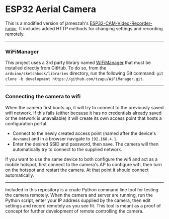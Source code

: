 # ESP32 Aerial Camera
This is a modified version of jameszah's [ESP32-CAM-Video-Recorder-junior](https://github.com/jameszah/ESP32-CAM-Video-Recorder-junior). It includes added HTTP methods for changing settings and recording remotely.
***
### WiFiManager
This project uses a 3rd party library named [WiFiManager](https://github.com/tzapu/WiFiManager/tree/development) that must be installed directly from GitHub. To do so, from the `arduino/sketchbook/libraries` directory, run the following Git command: `git clone -b development https://github.com/tzapu/WiFiManager.git`. 
***
### Connecting the camera to wifi
When the camera first boots up, it will try to connect to the previously saved wifi network. If this fails (either because it has no credentials already saved or the network is unavailable) it will create its own access point that hosts a configuration portal. 
* Connect to the newly created access point (named after the device's `devname`) and in a browser navigate to `192.168.4.1`.
* Enter the desired SSID and password, then save. The camera will then automatically try to connect to the supplied network.

If you want to use the same device to both configure the wifi and act as a mobile hotspot, first connect to the camera's AP to configure wifi, then turn on the hotspot and restart the camera. At that point it should connect automatically.
***
Included in this repository is a crude Python command line tool for testing the camera remotely. When the camera and server are running, run the Python script, enter your IP address supplied by the camera, then edit settings and record remotely as you see fit. This tool is meant as a proof of concept for further development of remote controlling the camera.
